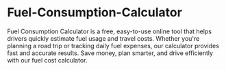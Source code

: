 # Fuel-Consumption-Calculator
Fuel Consumption Calculator is a free, easy-to-use online tool that helps drivers quickly estimate fuel usage and travel costs. Whether you're planning a road trip or tracking daily fuel expenses, our calculator provides fast and accurate results. Save money, plan smarter, and drive efficiently with our fuel cost calculator.
